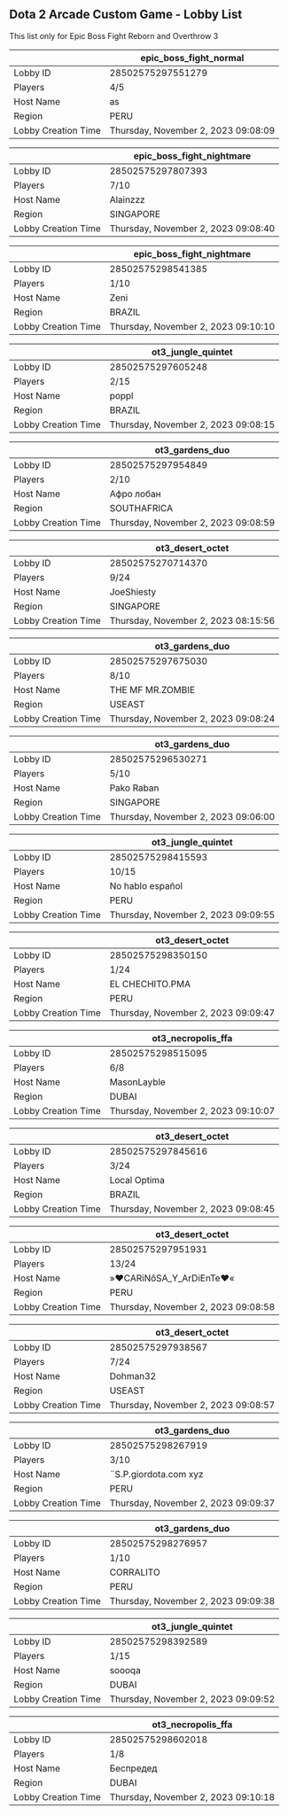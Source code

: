 ## Dota 2 Arcade Custom Game - Lobby List

This list only for Epic Boss Fight Reborn and Overthrow 3

|  | epic_boss_fight_normal |
| ------ | ------ |
| Lobby ID | 28502575297551279 |
| Players | 4/5 |
| Host Name | as |
| Region | PERU |
| Lobby Creation Time | Thursday, November 2, 2023 09:08:09 |


|  | epic_boss_fight_nightmare |
| ------ | ------ |
| Lobby ID | 28502575297807393 |
| Players | 7/10 |
| Host Name | Alainzzz |
| Region | SINGAPORE |
| Lobby Creation Time | Thursday, November 2, 2023 09:08:40 |


|  | epic_boss_fight_nightmare |
| ------ | ------ |
| Lobby ID | 28502575298541385 |
| Players | 1/10 |
| Host Name | Zeni |
| Region | BRAZIL |
| Lobby Creation Time | Thursday, November 2, 2023 09:10:10 |


|  | ot3_jungle_quintet |
| ------ | ------ |
| Lobby ID | 28502575297605248 |
| Players | 2/15 |
| Host Name | poppl |
| Region | BRAZIL |
| Lobby Creation Time | Thursday, November 2, 2023 09:08:15 |


|  | ot3_gardens_duo |
| ------ | ------ |
| Lobby ID | 28502575297954849 |
| Players | 2/10 |
| Host Name | Афро лобан |
| Region | SOUTHAFRICA |
| Lobby Creation Time | Thursday, November 2, 2023 09:08:59 |


|  | ot3_desert_octet |
| ------ | ------ |
| Lobby ID | 28502575270714370 |
| Players | 9/24 |
| Host Name | JoeShiesty |
| Region | SINGAPORE |
| Lobby Creation Time | Thursday, November 2, 2023 08:15:56 |


|  | ot3_gardens_duo |
| ------ | ------ |
| Lobby ID | 28502575297675030 |
| Players | 8/10 |
| Host Name | THE MF MR.ZOMBIE |
| Region | USEAST |
| Lobby Creation Time | Thursday, November 2, 2023 09:08:24 |


|  | ot3_gardens_duo |
| ------ | ------ |
| Lobby ID | 28502575296530271 |
| Players | 5/10 |
| Host Name | Pako Raban |
| Region | SINGAPORE |
| Lobby Creation Time | Thursday, November 2, 2023 09:06:00 |


|  | ot3_jungle_quintet |
| ------ | ------ |
| Lobby ID | 28502575298415593 |
| Players | 10/15 |
| Host Name | No hablo español |
| Region | PERU |
| Lobby Creation Time | Thursday, November 2, 2023 09:09:55 |


|  | ot3_desert_octet |
| ------ | ------ |
| Lobby ID | 28502575298350150 |
| Players | 1/24 |
| Host Name | EL CHECHITO.PMA |
| Region | PERU |
| Lobby Creation Time | Thursday, November 2, 2023 09:09:47 |


|  | ot3_necropolis_ffa |
| ------ | ------ |
| Lobby ID | 28502575298515095 |
| Players | 6/8 |
| Host Name | MasonLayble |
| Region | DUBAI |
| Lobby Creation Time | Thursday, November 2, 2023 09:10:07 |


|  | ot3_desert_octet |
| ------ | ------ |
| Lobby ID | 28502575297845616 |
| Players | 3/24 |
| Host Name | Local Optima |
| Region | BRAZIL |
| Lobby Creation Time | Thursday, November 2, 2023 09:08:45 |


|  | ot3_desert_octet |
| ------ | ------ |
| Lobby ID | 28502575297951931 |
| Players | 13/24 |
| Host Name | »♥CARiNôSA_Y_ArDiEnTe♥« |
| Region | PERU |
| Lobby Creation Time | Thursday, November 2, 2023 09:08:58 |


|  | ot3_desert_octet |
| ------ | ------ |
| Lobby ID | 28502575297938567 |
| Players | 7/24 |
| Host Name | Dohman32 |
| Region | USEAST |
| Lobby Creation Time | Thursday, November 2, 2023 09:08:57 |


|  | ot3_gardens_duo |
| ------ | ------ |
| Lobby ID | 28502575298267919 |
| Players | 3/10 |
| Host Name | ¨S.P.giordota.com  xyz |
| Region | PERU |
| Lobby Creation Time | Thursday, November 2, 2023 09:09:37 |


|  | ot3_gardens_duo |
| ------ | ------ |
| Lobby ID | 28502575298276957 |
| Players | 1/10 |
| Host Name | CORRALITO |
| Region | PERU |
| Lobby Creation Time | Thursday, November 2, 2023 09:09:38 |


|  | ot3_jungle_quintet |
| ------ | ------ |
| Lobby ID | 28502575298392589 |
| Players | 1/15 |
| Host Name | soooqa |
| Region | DUBAI |
| Lobby Creation Time | Thursday, November 2, 2023 09:09:52 |


|  | ot3_necropolis_ffa |
| ------ | ------ |
| Lobby ID | 28502575298602018 |
| Players | 1/8 |
| Host Name | Беспредед |
| Region | DUBAI |
| Lobby Creation Time | Thursday, November 2, 2023 09:10:18 |


